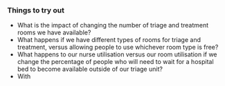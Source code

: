 ### Things to try out
- What is the impact of changing the number of triage and treatment rooms we have available? 
- What happens if we have different types of rooms for triage and treatment, versus allowing people to use whichever room type is free? 
- What happens to our nurse utilisation versus our room utilisation if we change the percentage of people who will need to wait for a hospital bed to become available outside of our triage unit? 
- With 